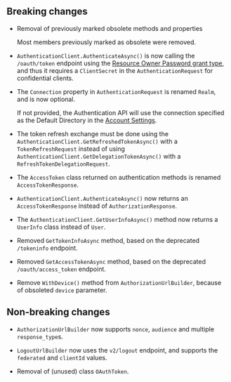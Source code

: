 ## Breaking changes

* Removal of previously marked obsolete methods and properties

  Most members previously marked as obsolete were removed.
  
* `AuthenticationClient.AuthenticateAsync()` is now calling the `/oauth/token` endpoint using the [Resource Owner Password grant type](https://auth0.com/docs/api/authentication#resource-owner-password),
and thus it requires a `ClientSecret` in the `AuthenticationRequest` for confidential clients.

* The `Connection` property in `AuthenticationRequest` is renamed `Realm`, and is now optional. 

  If not provided, the Authentication API will use the connection specified as the Default Directory in the [Account Settings](https://manage.auth0.com/#/account).


* The token refresh exchange must be done using the `AuthenticationClient.GetRefreshedTokenAsync()` with a `TokenRefreshRequest` 
instead of using `AuthenticationClient.GetDelegationTokenAsync()` with a `RefreshTokenDelegationRequest`.

* The `AccessToken` class returned on authentication methods is renamed `AccessTokenResponse`. 

* `AuthenticationClient.AuthenticateAsync()` now returns an `AccessTokenResponse` instead of `AuthorizationResponse`. 

* The `AuthenticationClient.GetUserInfoAsync()` method now returns a `UserInfo` class instead of `User`.

* Removed `GetTokenInfoAsync` method, based on the deprecated `/tokeninfo` endpoint.

* Removed `GetAccessTokenAsync` method, based on the deprecated `/oauth/access_token` endpoint.

* Remove `WithDevice()` method from `AuthorizationUrlBuilder`, because of obsoleted `device` parameter.

## Non-breaking changes

* `AuthorizationUrlBuilder` now supports `nonce`, `audience` and multiple `response_type`s.

* `LogoutUrlBuilder` now uses the `v2/logout` endpoint, and supports the `federated` and `clientId` values.

* Removal of (unused) class `OAuthToken`. 